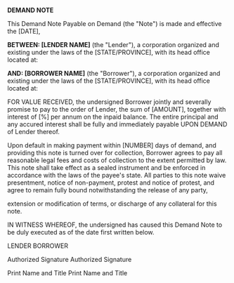 **DEMAND NOTE**

This Demand Note Payable on Demand (the \"Note\") is made and effective
the \[DATE\],

**BETWEEN: \[LENDER NAME\]** (the \"Lender\"), a corporation organized
and existing under the laws of the \[STATE/PROVINCE\], with its head
office located at:

**AND: \[BORROWER NAME\]** (the \"Borrower\"), a corporation organized
and existing under the laws of the \[STATE/PROVINCE\], with its head
office located at:

FOR VALUE RECEIVED, the undersigned Borrower jointly and severally
promise to pay to the order of Lender, the sum of \[AMOUNT\], together
with interest of \[%\] per annum on the inpaid balance. The entire
principal and any accured interest shall be fully and immediately
payable UPON DEMAND of Lender thereof.

Upon default in making payment within \[NUMBER\] days of demand, and
providing this note is turned over for collection, Borrower agrees to
pay all reasonable legal fees and costs of collection to the extent
permitted by law. This note shall take effect as a sealed instrument and
be enforced in accordance with the laws of the payee\'s state. All
parties to this note waive presentment, notice of non-payment, protest
and notice of protest, and agree to remain fully bound notwithstanding
the release of any party,

extension or modification of terms, or discharge of any collateral for
this note.

IN WITNESS WHEREOF, the undersigned has caused this Demand Note to be
duly executed as of the date first written below.

LENDER BORROWER

Authorized Signature Authorized Signature

Print Name and Title Print Name and Title
